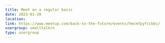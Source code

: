 ```yaml
---
title: Meet on a regular basis
date: 2023-01-20
location: 
link: https://www.meetup.com/back-to-the-future/events/hmcmfpyfccbbc/
usergroup: smalltalkrn
type: usergroup
---
```

